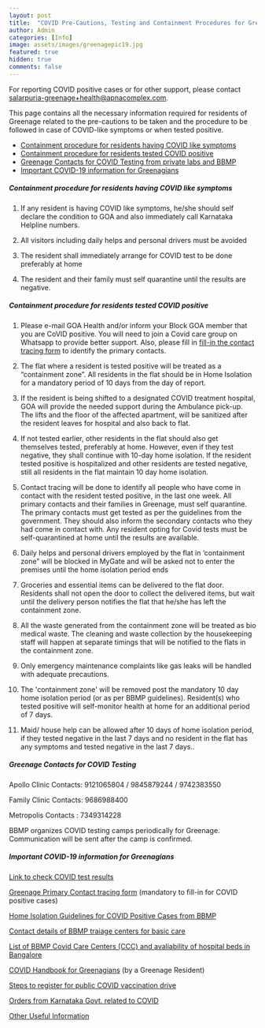 ```yaml
---
layout: post
title:  "COVID Pre-Cautions, Testing and Containment Procedures for Greenage"
author: Admin
categories: [Info]
image: assets/images/greenagepic19.jpg
featured: true
hidden: true
comments: false
---
```



For reporting COVID positive cases or for other support, please contact salarpuria-greenage+health@apnacomplex.com.

This page contains all the necessary information required for residents of Greenage related to the pre-cautions to be taken and the procedure to be followed in case of COVID-like symptoms or when tested positive.

- <a href="#symptoms">Containment procedure for residents having COVID like symptoms</a>
- <a href="#positive">Containment procedure for residents tested COVID positive</a>
- <a href="#testing">Greenage Contacts for COVID Testing from private labs and BBMP</a>
- <a href="#info">Important COVID-19 information for Greenagians</a>

##### <a name="symptoms"></a>Containment procedure for residents having COVID like symptoms

1. If any resident  is having COVID like symptoms, he/she should self declare the condition to GOA and also immediately call Karnataka Helpline numbers. 

2. All visitors including daily helps and personal drivers must be avoided

3. The resident shall immediately arrange for COVID test to be done preferably at home 

4. The resident and their family must self quarantine until the results are negative.

##### <a name="positive"></a>Containment procedure for residents tested COVID positive

1. Please e-mail GOA Health and/or inform your Block GOA member that you are CoVID positive. You will need to join a  Covid care group on Whatsapp to provide better support. Also, please fill in <a target="_blank" href="https://bit.ly/Greenage-COVID-contact-tracing-form"> fill-in the contact tracing form</a>  to identify the primary contacts.

2. The flat where a resident is tested positive will be treated as a “containment zone”. All residents in the flat should be in Home Isolation for a mandatory period of 10 days from the day of report.  

3. If the resident is being shifted to a designated COVID treatment hospital, GOA will provide the needed support during the Ambulance pick-up. The lifts and the floor of the affected apartment, will be sanitized after the resident leaves for hospital and also back to flat. 

4. If not tested earlier, other residents in the flat should also get themselves tested, preferably at home. However, even if they test negative, they shall continue with 10-day home isolation. If the resident tested positive is hospitalized and other residents are tested negative, still all residents in the flat maintain 10 day home isolation. 

5. Contact tracing will be done to identify all people who have come in contact with the resident tested positive, in the last one week. All primary contacts and their families in Greenage, must self quarantine. The primary contacts must get tested as per the guidelines from the government. They should also inform the secondary contacts who they had come in contact with. Any resident opting for Covid tests must be self-quarantined at home until the results are available.

6. Daily helps and personal drivers employed by the flat in ‘containment zone” will be blocked in MyGate and will be asked not to enter the premises until the home isolation period ends

7. Groceries and essential items can be delivered to the flat door. Residents shall not open the door to collect the delivered items, but wait until the delivery person notifies the flat that he/she has left the containment zone. 

8. All the waste generated from the containment zone will be treated as bio medical waste. The cleaning and waste collection by the housekeeping staff will happen at separate timings that will be notified to the flats in the containment zone.

9. Only emergency maintenance complaints like gas leaks will be handled with adequate precautions. 

10. The 'containment zone' will be removed post the mandatory 10 day home isolation period (or as per BBMP guidelines). Resident(s) who  tested positive will self-monitor health at home for an additional period of 7 days. 

11. Maid/ house help can be allowed after 10 days of home isolation period, if they tested negative in the last 7 days and no resident in the flat has any symptoms and tested negative in the last 7 days..

##### <a name="testing"></a>Greenage Contacts for COVID Testing

Apollo Clinic
Contacts: 9121065804 / 9845879244 / 9742383550

Family Clinic
Contacts: 9686988400 

Metropolis
Contacts : 7349314228 

BBMP organizes COVID testing camps periodically for Greenage. Communication will be sent after the camp is confirmed. 

##### <a name="info"></a>Important COVID-19 information for Greenagians

<p> <a target="_blank" href="https://mysamplestatus.xyramsoft.com/#/patient-details">Link to check COVID test results</a></p>

<p> <a target="_blank" href="https://bit.ly/Greenage-COVID-contact-tracing-form">Greenage Primary Contact tracing form</a> (mandatory to fill-in for COVID positive cases)</p>

<p><a target="_blank" href="https://drive.google.com/file/d/1ob2_nb5ZHoEPMcJtzqU8FCqHJZTBc5gF/view?usp=sharing">Home Isolation Guidelines for COVID Positive Cases from BBMP</a></p> 
<p>

<p> <a target="_blank" href="https://www.karnataka.com/govt/covid-19-triage-centers-in-bangalore/">Contact details of BBMP traiage centers for basic care</a> </p>

<p> <a target="_blank" href="https://covidhelplinebangalore.com/covid-19-beds-availability/">List of BBMP Covid Care Centers (CCC) and avaliability of hospital beds in Bangalore</a> </p>

<p>
<a target="_blank" href="https://drive.google.com/file/d/1Kz4h38jbOXot4my3nqRcampDCqjoKue2/view?usp=sharing">COVID Handbook for Greenagians</a> (by a Greenage Resident)</p>


<a target="_blank" href="https://drive.google.com/drive/u/0/folders/1Y8zl6npkY18wa1SY5yY-3iZg_5y49n14">Steps to register for public COVID vaccination drive</a> 
</p>

<p> <a target="_blank" href="https://covid19.karnataka.gov.in/new-page/Government%20Orders/en">Orders from Karnataka Govt. related to COVID</a> </p>

<p> <a target="_blank" href="https://drive.google.com/drive/u/0/folders/1qs7xTOzLIgwTtUf4bVYy3N0MptXZvMGh">Other Useful Information</a> </p>